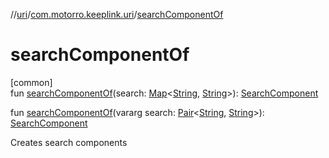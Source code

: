 //[uri](../../index.md)/[com.motorro.keeplink.uri](index.md)/[searchComponentOf](search-component-of.md)

# searchComponentOf

[common]\
fun [searchComponentOf](search-component-of.md)(search: [Map](https://kotlinlang.org/api/latest/jvm/stdlib/kotlin.collections/-map/index.html)&lt;[String](https://kotlinlang.org/api/latest/jvm/stdlib/kotlin/-string/index.html), [String](https://kotlinlang.org/api/latest/jvm/stdlib/kotlin/-string/index.html)&gt;): [SearchComponent](../com.motorro.keeplink.uri.data/-search-component/index.md)

fun [searchComponentOf](search-component-of.md)(vararg search: [Pair](https://kotlinlang.org/api/latest/jvm/stdlib/kotlin/-pair/index.html)&lt;[String](https://kotlinlang.org/api/latest/jvm/stdlib/kotlin/-string/index.html), [String](https://kotlinlang.org/api/latest/jvm/stdlib/kotlin/-string/index.html)&gt;): [SearchComponent](../com.motorro.keeplink.uri.data/-search-component/index.md)

Creates search components
